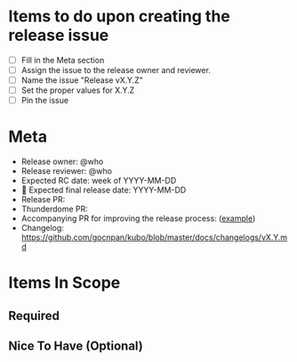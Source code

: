 <!-- Last updated during [v0.27.0 release](https://github.com/gocnpan/kubo/issues/10306) -->

# Items to do upon creating the release issue

- [ ] Fill in the Meta section
- [ ] Assign the issue to the release owner and reviewer.
- [ ] Name the issue "Release vX.Y.Z"
- [ ] Set the proper values for X.Y.Z
- [ ] Pin the issue

<!--
  For each pre-release and final release, copy the [release checklist](docs/RELEASE_CHECKLIST.md)
  in a new comment and replace the title with the correct value. Having a single comment per
  release candidate and final release provides clarity on what steps have already been run per each
  release.
-->

# Meta

* Release owner: @who
* Release reviewer: @who
* Expected RC date: week of YYYY-MM-DD
* 🚢 Expected final release date: YYYY-MM-DD
* Release PR: <add link once release PR is created>
* Thunderdome PR: <add link once thunderdome PR is created>
* Accompanying PR for improving the release process: ([example](https://github.com/gocnpan/kubo/pull/9391))
* Changelog: https://github.com/gocnpan/kubo/blob/master/docs/changelogs/vX.Y.md

# Items In Scope

## Required

<List of items that MUST be included for the release>

## Nice To Have (Optional)

<List of items that MAY be included for the release>
